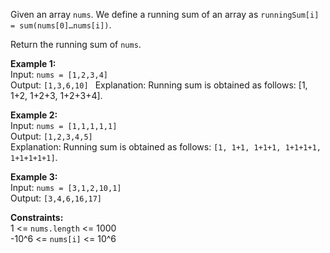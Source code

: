 Given an array `nums`. We define a running sum of an array as `runningSum[i] = sum(nums[0]…nums[i])`.

Return the running sum of `nums`.

**Example 1:**  
Input: `nums = [1,2,3,4]`  
Output: `[1,3,6,10] ` 
Explanation: Running sum is obtained as follows: [1, 1+2, 1+2+3, 1+2+3+4].

**Example 2:**  
Input: `nums = [1,1,1,1,1]`  
Output: `[1,2,3,4,5]`  
Explanation: Running sum is obtained as follows: `[1, 1+1, 1+1+1, 1+1+1+1, 1+1+1+1+1]`.

**Example 3:**  
Input: `nums = [3,1,2,10,1]`  
Output: `[3,4,6,16,17]`

**Constraints:**  
1 <= `nums.length` <= 1000  
-10^6 <= `nums[i]` <= 10^6